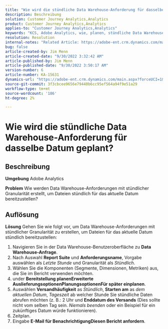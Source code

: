 ```yaml
---
title: "Wie wird die stündliche Data Warehouse-Anforderung für dasselbe Datum geplant?"
description: Beschreibung
solution: Customer Journey Analytics,Analytics
product: Customer Journey Analytics,Analytics
applies-to: "Customer Journey Analytics,Analytics"
keywords: "KCS, Adobe Analytics, wie, planen, stündliche Data Warehouse-Anforderung, gleiches Datum"
resolution: Resolution
internal-notes: "Related Article: https://adobe-ent.crm.dynamics.com/main.aspx?appid=c8f3a4cd-a068-e911-a957-000d3a34e00b&pagetype=entityrecord&etn=knowledgearticle&id=b5d08a45-cea0-ea11-a812-000d3a303484"
bug: false
article-created-by: Jim Menn
article-created-date: "9/30/2022 3:32:42 AM"
article-published-by: Jim Menn
article-published-date: "9/30/2022 3:50:17 AM"
version-number: 6
article-number: KA-15631
dynamics-url: "https://adobe-ent.crm.dynamics.com/main.aspx?forceUCI=1&pagetype=entityrecord&etn=knowledgearticle&id=5897e786-7040-ed11-9db1-0022480866ad"
source-git-commit: 3f3cbcee9656e79440b6cc95ef564a94f9e51a29
workflow-type: tm+mt
source-wordcount: '186'
ht-degree: 2%

---
```


# Wie wird die stündliche Data Warehouse-Anforderung für dasselbe Datum geplant?

## Beschreibung


<b>Umgebung</b>
Adobe Analytics

<b>Problem</b>
Wie werden Data Warehouse-Anforderungen mit stündlicher Granularität erstellt, um Dateien stündlich für das aktuelle Datum bereitzustellen?


## Auflösung


<b>Lösung</b>
Gehen Sie wie folgt vor, um Data Warehouse-Anforderungen mit stündlicher Granularität zu erstellen, um Dateien für das aktuelle Datum stündlich bereitzustellen:

1. Navigieren Sie in der Data Warehouse-Benutzeroberfläche zu <b>Data Warehouse-Anfrage</b>.
2. Nach Auswahl <b>Report Suite</b> und <b>Anforderungsname</b>, Vorgabe auswählen als *Letzte Stunde* und Granularität als *Stündlich*.
3. Wählen Sie die Komponenten (Segmente, Dimensionen, Metriken) aus, die Sie im Bericht verwenden möchten.
4. under <b>Bereitstellung planen</b><b>Erweiterte Auslieferungsoptionen</b><b>Planungsoptionen</b><b>Für später einplanen</b>.
5. Auswählen <b>Versandhäufigkeit</b> as *Stündlich*, <b>Starten am</b> as *dem aktuellen Datum*, *Tageszeit* ab welcher Stunde Sie stündliche Daten abrufen möchten (z. B.: 2 Uhr und <b>Enddatum des Versands</b> (Dies sollte nicht vom selben Tag sein. *Niemals beenden* oder ein Beispiel für ein zukünftiges Datum würde funktionieren).
6. Zeitplan.
7. Eingabe <b>E-Mail für Benachrichtigung</b><b>Diesen Bericht anfordern</b>.

